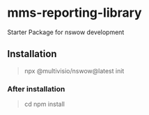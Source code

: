 # mms-reporting-library

Starter Package for nswow development

## Installation
> npx @multivisio/nswow@latest init <project-name>

### After installation

> cd <project-name>
> npm install




